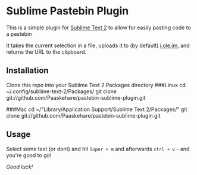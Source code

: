 Sublime Pastebin Plugin
======================

This is a simple plugin for [Sublime Text 2](http://www.sublimetext.com/2) to allow for easily pasting code to a pastebin

It takes the current selection in a file, uploads it to (by default) [i.ole.im](http://i.ole.im), and returns the URL to the clipboard.


Installation
------------

Clone this repo into your Sublime Text 2 Packages directory
###Linux
    cd ~/.config/sublime-text-2/Packages/
    git clone git://github.com/Paaskehare/pastebin-sublime-plugin.git

###Mac
    cd ~/"Library/Application Support/Sublime Text 2/Packages/"
    git clone git://github.com/Paaskehare/pastebin-sublime-plugin.git

Usage
-----

Select some text (or dont) and hit `Super + m` and afterwards `ctrl + v` - and you're good to go!

*Good luck!*
